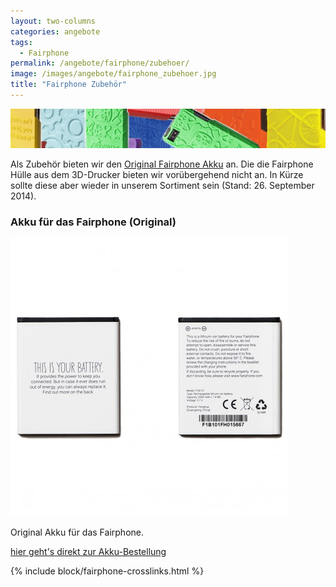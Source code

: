```yaml
---
layout: two-columns
categories: angebote
tags:
  - Fairphone
permalink: /angebote/fairphone/zubehoer/
image: /images/angebote/fairphone_zubehoer.jpg
title: "Fairphone Zubehör"
---
```

<div class="angebot-top-wide"><img title="Fairphone" src="/images/angebote/fairphone_zubehoer_sub.jpg"></div>

Als Zubehör bieten wir den [Original Fairphone Akku](#akku) an. Die die Fairphone Hülle aus dem 3D-Drucker bieten wir vorübergehend nicht an. In Kürze sollte diese aber wieder in unserem Sortiment sein (Stand: 26. September 2014).

<a name="akku"></a>
### Akku für das Fairphone (Original)
<img src='/images/angebote/fairphone/battery.jpg' alt='Fairphone Akku original' max-width='380px'>

Original Akku für das Fairphone.

<a href="http://www.faircustomer.ch/akku_fuer_fairphone_original_4" class="button"><i class="fi-arrow-right"></i> hier geht's direkt zur Akku-Bestellung</a>

<!--
<a name="huelle"></a>
### Fairphone Hülle aus dem 3D-Drucker
<img src='/images/angebote/fairphone/3D_cases-20.jpg' alt='Fairphone Hüllen Leadimage'>

Ihre Fairphone Hülle aus dem 3D-Drucker. Jede bestellte Hülle ist ein Einzelstück und wird nach Bestelleingang in Zürich auf einem Ultimaker 3D-Drucker gedruckt.

<a href="http://www.faircustomer.ch/fairphone_huelle_aus_dem_3d-drucker_12" class="button"><i class="fi-arrow-right"></i> hier geht's direkt zur Hüllen-Bestellung</a>

Der Druck eines der 10 Motive in einer von 14 Farben dauert ca. 90 Minuten und braucht rund 3 Meter (ca. 23 Gramm) PLA als Rohstoff. Polymilchsäure (PLA) ist ein nachwachsender Rohstoff und ist biologisch abbaubar (kompostierbar).

#### Qualität

<img class="leadimage left" width="420px" src='/images/angebote/fairphone/selbst-gedruckt-gruen.jpg' alt='Fairphone Hülle grün selbst gedruckt'> Die Qualität eines 3D-Drucks ist heutzutage ganz gut. Trotzdem ist es die Regel, dass ästhetische "Mängel" gut sichtbar sind. Anders ausgedrückt kann dies auch eine Qualität sein: Es sieht selbst gemacht und individuell aus. So sind der obere und untere Rand nicht ganz glatt und es ist eine feine Naht in der Horizontalen sichtbar (siehe Produktbild der grünen Hülle). Weiter ist der obere Rand der Aussparung für die Kamera nicht ganz gerade, weil dies druckbedingt nicht realisierbar ist. Falls sie unsicher sind ob die Qualität ihrem Geschmack entspricht, besichtigen Sie unsere Hüllenausdrucke an der Alfred-Escher-Strasse 46 in 8002 Zürich. Eine Telefonische Voranmeldung unter 044 534 64 54 ist notwendig.

<a name="huellenmotive"></a>
#### Designs

Es stehen 10 verschiedene Motive zur Auswahl:

##### Branded
<img src='/images/angebote/fairphone/motive/branded1.png' alt='Fairphone Hülle Motiv Branded'>

##### Technologic
<img src='/images/angebote/fairphone/motive/technologic1.png' alt='Fairphone Hülle Motiv Technologic'>

##### Pattern
<img src='/images/angebote/fairphone/motive/pattern1.png' alt='Fairphone Hülle Motiv Pattern'>

##### Lucky Cats
<img src='/images/angebote/fairphone/motive/lucky_cat1.png' alt='Fairphone Hülle Motiv Lucky Cats'>

##### Manifesto
<img src='/images/angebote/fairphone/motive/manifesto1.png' alt='Fairphone Hülle Motiv Manifesto'>

##### Community 1
<img src='/images/angebote/fairphone/motive/day01_bicycle_webshop.png' alt='Fairphone Hülle Motiv Community 1'>

##### Community 2
<img src='/images/angebote/fairphone/motive/day02_world_tool.png' alt='Fairphone Hülle Motiv Community 2'>

##### Community 3
<img src='/images/angebote/fairphone/motive/day_03_tree_tool.png' alt='Fairphone Hülle Motiv Community 3'>

##### Community 4
<img src='/images/angebote/fairphone/motive/day04_azulejos_shop.png' alt='Fairphone Hülle Motiv Community 4'>

##### Community 5
<img src='/images/angebote/fairphone/motive/day05_cogs2_tool.png' alt='Fairphone Hülle Motiv Community 5'>


#### Farben

Alle Designs sind in 14 verschiedenen Farben lieferbar:

<img src='/images/angebote/fairphone/fairphone-huelle-farbtabelle-pla.jpg' alt='verfügbare Farben für die Fairphone Hülle: transparent, grün, hellgrün, graugrün, petrolgrün, petrolblau, hellblau, dunkelblau, pink, rot, rot, transparent shiny, gelb, schwarz, natür' max-width='380px'>


#### Selbermachen

Wer selber Zugang zu einem 3D-Drucker hat, kann die Druckdateien auf <a href="https://fairphone.zendesk.com/hc/en-us/articles/201194477">Fairphone</a> herunterladen und die Hülle selber ausdrucken.
-->

{% include block/fairphone-crosslinks.html %}